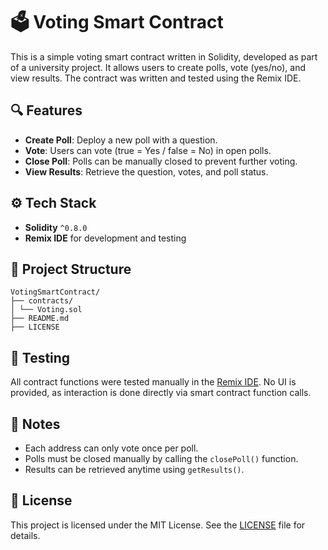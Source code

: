 # 🗳️ Voting Smart Contract

This is a simple voting smart contract written in Solidity, developed as part of a university project. It allows users to create polls, vote (yes/no), and view results. The contract was written and tested using the Remix IDE.

## 🔍 Features

- **Create Poll**: Deploy a new poll with a question.
- **Vote**: Users can vote (true = Yes / false = No) in open polls.
- **Close Poll**: Polls can be manually closed to prevent further voting.
- **View Results**: Retrieve the question, votes, and poll status.

## ⚙️ Tech Stack

- **Solidity** `^0.8.0`
- **Remix IDE** for development and testing

## 📁 Project Structure

```
VotingSmartContract/
├── contracts/
│ └── Voting.sol
├── README.md
├── LICENSE
```

## 🧪 Testing

All contract functions were tested manually in the [Remix IDE](https://remix.ethereum.org). No UI is provided, as interaction is done directly via smart contract function calls.

## 📝 Notes

- Each address can only vote once per poll.
- Polls must be closed manually by calling the `closePoll()` function.
- Results can be retrieved anytime using `getResults()`.

## 📄 License

This project is licensed under the MIT License. See the [LICENSE](./LICENSE) file for details.
